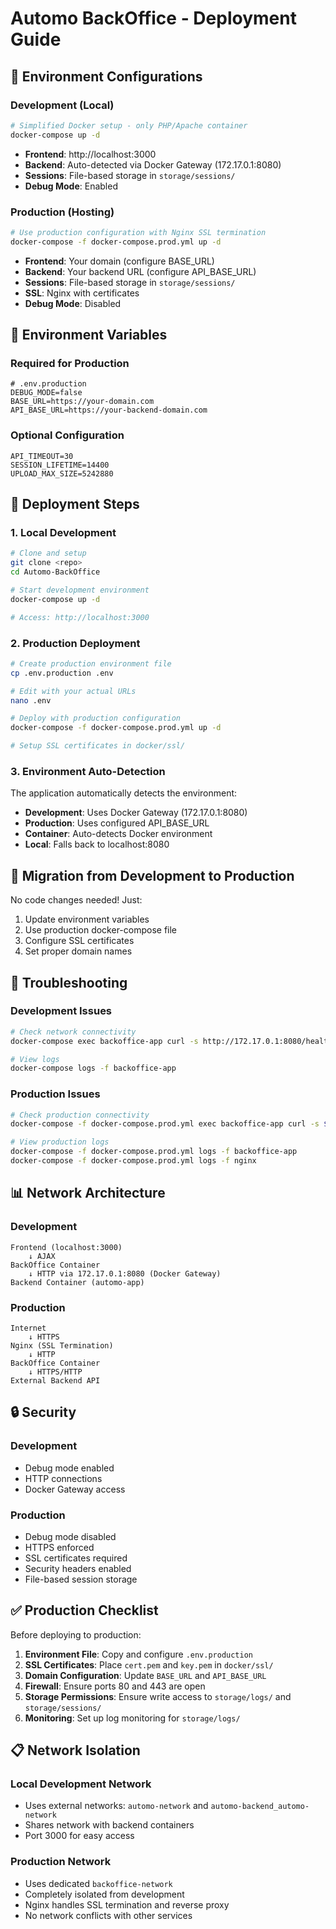 # Automo BackOffice - Deployment Guide

## 🔧 Environment Configurations

### Development (Local)
```bash
# Simplified Docker setup - only PHP/Apache container
docker-compose up -d
```
- **Frontend**: http://localhost:3000
- **Backend**: Auto-detected via Docker Gateway (172.17.0.1:8080)
- **Sessions**: File-based storage in `storage/sessions/`
- **Debug Mode**: Enabled

### Production (Hosting)
```bash
# Use production configuration with Nginx SSL termination
docker-compose -f docker-compose.prod.yml up -d
```
- **Frontend**: Your domain (configure BASE_URL)
- **Backend**: Your backend URL (configure API_BASE_URL)
- **Sessions**: File-based storage in `storage/sessions/`
- **SSL**: Nginx with certificates
- **Debug Mode**: Disabled

## 📝 Environment Variables

### Required for Production
```env
# .env.production
DEBUG_MODE=false
BASE_URL=https://your-domain.com
API_BASE_URL=https://your-backend-domain.com
```

### Optional Configuration
```env
API_TIMEOUT=30
SESSION_LIFETIME=14400
UPLOAD_MAX_SIZE=5242880
```

## 🚀 Deployment Steps

### 1. Local Development
```bash
# Clone and setup
git clone <repo>
cd Automo-BackOffice

# Start development environment
docker-compose up -d

# Access: http://localhost:3000
```

### 2. Production Deployment
```bash
# Create production environment file
cp .env.production .env

# Edit with your actual URLs
nano .env

# Deploy with production configuration
docker-compose -f docker-compose.prod.yml up -d

# Setup SSL certificates in docker/ssl/
```

### 3. Environment Auto-Detection

The application automatically detects the environment:

- **Development**: Uses Docker Gateway (172.17.0.1:8080)
- **Production**: Uses configured API_BASE_URL
- **Container**: Auto-detects Docker environment
- **Local**: Falls back to localhost:8080

## 🔄 Migration from Development to Production

No code changes needed! Just:

1. Update environment variables
2. Use production docker-compose file
3. Configure SSL certificates
4. Set proper domain names

## 🐛 Troubleshooting

### Development Issues
```bash
# Check network connectivity
docker-compose exec backoffice-app curl -s http://172.17.0.1:8080/health

# View logs
docker-compose logs -f backoffice-app
```

### Production Issues
```bash
# Check production connectivity
docker-compose -f docker-compose.prod.yml exec backoffice-app curl -s $API_BASE_URL/health

# View production logs
docker-compose -f docker-compose.prod.yml logs -f backoffice-app
docker-compose -f docker-compose.prod.yml logs -f nginx
```

## 📊 Network Architecture

### Development
```
Frontend (localhost:3000) 
    ↓ AJAX
BackOffice Container 
    ↓ HTTP via 172.17.0.1:8080 (Docker Gateway)
Backend Container (automo-app)
```

### Production
```
Internet
    ↓ HTTPS
Nginx (SSL Termination)
    ↓ HTTP
BackOffice Container
    ↓ HTTPS/HTTP
External Backend API
```

## 🔒 Security

### Development
- Debug mode enabled
- HTTP connections
- Docker Gateway access

### Production
- Debug mode disabled
- HTTPS enforced
- SSL certificates required
- Security headers enabled
- File-based session storage

## ✅ Production Checklist

Before deploying to production:

1. **Environment File**: Copy and configure `.env.production`
2. **SSL Certificates**: Place `cert.pem` and `key.pem` in `docker/ssl/`
3. **Domain Configuration**: Update `BASE_URL` and `API_BASE_URL`
4. **Firewall**: Ensure ports 80 and 443 are open
5. **Storage Permissions**: Ensure write access to `storage/logs/` and `storage/sessions/`
6. **Monitoring**: Set up log monitoring for `storage/logs/`

## 📋 Network Isolation

### Local Development Network
- Uses external networks: `automo-network` and `automo-backend_automo-network`
- Shares network with backend containers
- Port 3000 for easy access

### Production Network  
- Uses dedicated `backoffice-network`
- Completely isolated from development
- Nginx handles SSL termination and reverse proxy
- No network conflicts with other services